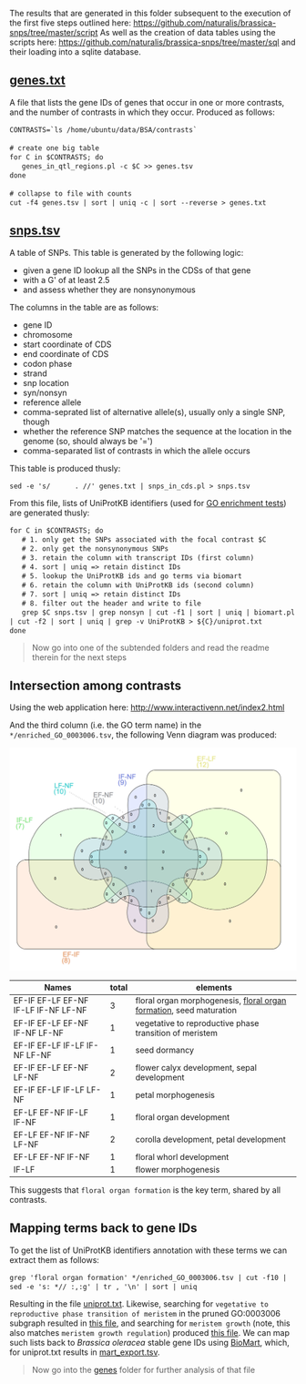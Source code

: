 The results that are generated in this folder subsequent to the execution of the 
first five steps outlined here: https://github.com/naturalis/brassica-snps/tree/master/script
As well as the creation of data tables using the scripts here: https://github.com/naturalis/brassica-snps/tree/master/sql
and their loading into a sqlite database.

## [genes.txt](genes.txt)

A file that lists the gene IDs of genes that occur in one or more contrasts, and the
number of contrasts in which they occur. Produced as follows:

```shell
CONTRASTS=`ls /home/ubuntu/data/BSA/contrasts`

# create one big table
for C in $CONTRASTS; do 
   genes_in_qtl_regions.pl -c $C >> genes.tsv
done

# collapse to file with counts
cut -f4 genes.tsv | sort | uniq -c | sort --reverse > genes.txt
```

## [snps.tsv](snps.tsv)

A table of SNPs. This table is generated by the following logic:

- given a gene ID lookup all the SNPs in the CDSs of that gene
- with a G' of at least 2.5
- and assess whether they are nonsynonymous

The columns in the table are as follows:

- gene ID
- chromosome
- start coordinate of CDS
- end coordinate of CDS
- codon phase
- strand
- snp location
- syn/nonsyn
- reference allele
- comma-seprated list of alternative allele(s), usually only a single SNP, though
- whether the reference SNP matches the sequence at the location in the genome (so, should always be '=')
- comma-separated list of contrasts in which the allele occurs

This table is produced thusly:

```shell
sed -e 's/      . //' genes.txt | snps_in_cds.pl > snps.tsv
```

From this file, lists of UniProtKB identifiers (used for 
[GO enrichment tests](http://bioinfo.cau.edu.cn/agriGO)) are generated thusly:

```shell
for C in $CONTRASTS; do
   # 1. only get the SNPs associated with the focal contrast $C
   # 2. only get the nonsynonymous SNPs
   # 3. retain the column with transcript IDs (first column)
   # 4. sort | uniq => retain distinct IDs
   # 5. lookup the UniProtKB ids and go terms via biomart
   # 6. retain the column with UniProtKB ids (second column)
   # 7. sort | uniq => retain distinct IDs
   # 8. filter out the header and write to file 
   grep $C snps.tsv | grep nonsyn | cut -f1 | sort | uniq | biomart.pl | cut -f2 | sort | uniq | grep -v UniProtKB > ${C}/uniprot.txt
done
```

> Now go into one of the subtended folders and read the readme therein for the next steps

## Intersection among contrasts

Using the web application here: http://www.interactivenn.net/index2.html

And the third column (i.e. the GO term name) in the `*/enriched_GO_0003006.tsv`, the
following Venn diagram was produced:

![](venn.png)

| Names | total | elements |
|-------|-------|----------|
| EF-IF EF-LF EF-NF IF-LF IF-NF LF-NF | 3 | floral organ morphogenesis, [floral organ formation](http://www.informatics.jax.org/vocab/gene_ontology/GO:0048449), seed maturation |
| EF-IF EF-LF EF-NF IF-NF LF-NF | 1 | vegetative to reproductive phase transition of meristem |
| EF-IF EF-LF IF-LF IF-NF LF-NF | 1 | seed dormancy |
| EF-IF EF-LF EF-NF LF-NF | 2 | flower calyx development, sepal development |
| EF-IF EF-LF IF-LF LF-NF | 1 | petal morphogenesis |
| EF-LF EF-NF IF-LF IF-NF | 1 | floral organ development |
| EF-LF EF-NF IF-NF LF-NF | 2 | corolla development, petal development |
| EF-LF EF-NF IF-NF | 1 | floral whorl development |
| IF-LF | 1 | flower morphogenesis |

This suggests that `floral organ formation` is the key term, shared by all contrasts. 

## Mapping terms back to gene IDs

To get the list of UniProtKB identifiers annotation with these terms we can extract them as follows:

```shell
grep 'floral organ formation' */enriched_GO_0003006.tsv | cut -f10 | sed -e 's: *// :,:g' | tr , '\n' | sort | uniq
```

Resulting in the file [uniprot.txt](uniprot.txt). Likewise, searching for 
`vegetative to reproductive phase transition of meristem` in the pruned GO:0003006 
subgraph resulted in 
[this file](uniprot_vegetative_to_reproductive_phase_transition_of_meristem.txt), and
searching for `meristem growth` (note, this also matches `meristem growth regulation`)
produced [this file](uniprot_meristem_growth.txt). We can map such lists back to
_Brassica oleracea_ stable gene IDs using 
[BioMart](https://plants.ensembl.org/biomart/martview), which, for uniprot.txt results
in [mart_export.tsv](mart_export.tsv).

> Now go into the [genes](genes) folder for further analysis of that file
